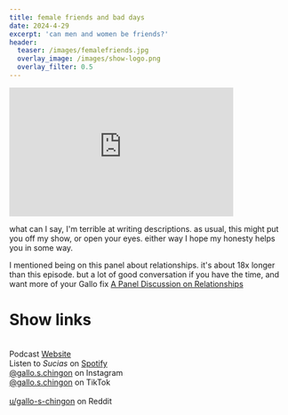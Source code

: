 ```yaml
---
title: female friends and bad days
date: 2024-4-29
excerpt: 'can men and women be friends?'
header:
  teaser: /images/femalefriends.jpg
  overlay_image: /images/show-logo.png
  overlay_filter: 0.5
---
```


<iframe src='https://open.spotify.com/embed/episode/7EByqaOv8YJkKDPAhoe3Dh' width='80%' height='232' frameborder='0' allowtransparency='true' allow='encrypted-media'></iframe>

what can I say, I'm terrible at writing descriptions. as usual, this might put you off my show, or open your eyes. either way I hope my honesty helps you in some way.

I mentioned being on this panel about relationships. it's about 18x longer than this episode. but a lot of good conversation if you have the time, and want more of your Gallo fix
[A Panel Discussion on Relationships](https://open.spotify.com/episode/6cCAiucWaUn7MxRg43SCsB?si=2da4fca5a7d7453a)


# Show links

<br> Podcast [Website](https://sucias.xyz)  <a href='https://sucias.xyz'><i class='fas fa-link'></i></a>
<br> Listen to *Sucias* on [Spotify](https://open.spotify.com/show/3XjoipCU3QzeIaQAAQpBdW)  <a href='https://open.spotify.com/show/3XjoipCU3QzeIaQAAQpBdW'><i class='fab fa-spotify'></i></a>
<br> [@gallo.s.chingon](https://instagram.com/gallo.s.chingon) on Instagram  <a href='https://www.instagram.com/gallo.s.chingon'><i class='fa-brands fa-instagram-square'></i></a>
<br> [@gallo.s.chingon](https://www.tiktok.com/@gallo.s.chingon) on TikTok <a href='https://www.tiktok.com/@gallo.s.chingon'><i class='fa-brands fa-tiktok'></i><br>
<br> [u/gallo-s-chingon](https://reddit.com/u/gallo-s-chingon/submitted) on Reddit <a href='https://reddit.com/u/gallo-s-chingon/submitted'><i class='fab fa-reddit'></i></a>
